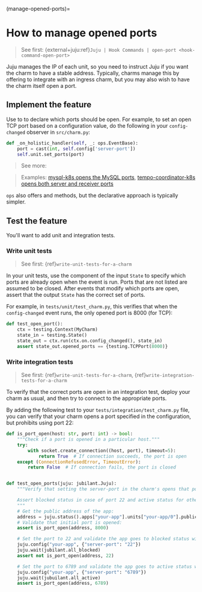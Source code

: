 (manage-opened-ports)=
# How to manage opened ports
> See first: {external+juju:ref}`Juju | Hook Commands | open-port <hook-command-open-port>`

Juju manages the IP of each unit, so you need to instruct Juju
if you want the charm to have a stable address. Typically, charms manage this
by offering to integrate with an ingress charm, but you may also wish to have
the charm itself open a port.

## Implement the feature

Use [](ops.Unit.set_ports) to to declare which ports should be open. For
example, to set an open TCP port based on a configuration value, do the
following in your `config-changed` observer in `src/charm.py`:

```python
def _on_holistic_handler(self, _: ops.EventBase):
    port = cast(int, self.config['server-port'])
    self.unit.set_ports(port)
```

> See more: [](ops.Unit.set_ports)

> Examples: [mysql-k8s opens the MySQL ports](https://github.com/canonical/mysql-k8s-operator/blob/a68147d0fbf66386ab087f4cfcc19784fcc2be6e/src/charm.py#L648), [tempo-coordinator-k8s opens both server and receiver ports](https://github.com/canonical/tempo-coordinator-k8s-operator/blob/ece268eae1158760513807a02972c138fd39afcf/src/charm.py#L95)

`ops` also offers [](ops.Unit.open_port) and [](ops.Unit.close_port) methods,
but the declarative approach is typically simpler.

## Test the feature

You'll want to add unit and integration tests.

### Write unit tests

> See first: {ref}`write-unit-tests-for-a-charm`

In your unit tests, use the [](ops.testing.State.opened_ports) component of the
input `State` to specify which ports are already open when the event is
run. Ports that are not listed are assumed to be closed. After events that modify which
ports are open, assert that the output `State` has the correct set of ports. 

For example, in `tests/unit/test_charm.py`, this verifies that when the
`config-changed` event runs, the only opened port is 8000 (for TCP):

```python
def test_open_port():
    ctx = testing.Context(MyCharm)
    state_in = testing.State()
    state_out = ctx.run(ctx.on.config_changed(), state_in)
    assert state_out.opened_ports == {testing.TCPPort(8000)}
```

### Write integration tests

> See first: {ref}`write-unit-tests-for-a-charm`, {ref}`write-integration-tests-for-a-charm`

To verify that the correct ports are open in an integration test, deploy your
charm as usual, and then try to connect to the appropriate ports.

By adding the following test to your `tests/integration/test_charm.py` file, you can verify
that your charm opens a port specified in the configuration, but prohibits using port 22:

```python
def is_port_open(host: str, port: int) -> bool:
    """Check if a port is opened in a particular host."""
    try:
        with socket.create_connection((host, port), timeout=5):
            return True  # If connection succeeds, the port is open
    except (ConnectionRefusedError, TimeoutError):
        return False  # If connection fails, the port is closed


def test_open_ports(juju: jubilant.Juju):
    """Verify that setting the server-port in the charm's opens that port.

    Assert blocked status in case of port 22 and active status for others.
    """
    # Get the public address of the app:
    address = juju.status().apps["your-app"].units["your-app/0"].public_address
    # Validate that initial port is opened:
    assert is_port_open(address, 8000)

    # Set the port to 22 and validate the app goes to blocked status with the port not opened:
    juju.config("your-app", {"server-port": "22"})
    juju.wait(jubilant.all_blocked)
    assert not is_port_open(address, 22)

    # Set the port to 6789 and validate the app goes to active status with the port opened.
    juju.config("your-app", {"server-port": "6789"})
    juju.wait(jubuilant.all_active)
    assert is_port_open(address, 6789)
```
